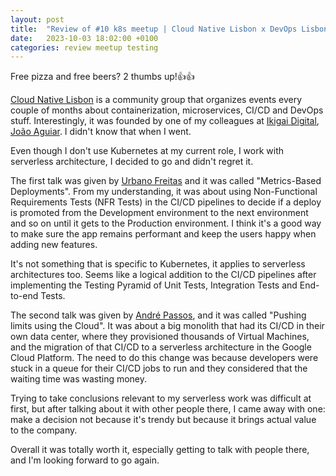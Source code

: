 ```yaml
---
layout: post
title:  "Review of #10 k8s meetup | Cloud Native Lisbon x DevOps Lisbon"
date:   2023-10-03 18:02:00 +0100
categories: review meetup testing
---
```


Free pizza and free beers? 2 thumbs up!👍👍

[Cloud Native Lisbon](https://www.meetup.com/cloudnativelx/events/295924185) is a community group that organizes events every couple of months about containerization, microservices, CI/CD and DevOps stuff. Interestingly, it was founded by one of my colleagues at [Ikigai Digital](https://ikigaidigital.io/), [João Aguiar](https://www.linkedin.com/in/jsaguiar/). I didn't know that when I went.

Even though I don't use Kubernetes at my current role, I work with serverless architecture, I decided to go and didn't regret it.


The first talk was given by [Urbano Freitas](https://www.linkedin.com/in/urbanofreitas/) and it was called "Metrics-Based Deployments". From my understanding, it was about using Non-Functional Requirements Tests (NFR Tests) in the CI/CD pipelines to decide if a deploy is promoted from the Development environment to the next environment and so on until it gets to the Production environment. I think it's a good way to make sure the app remains performant and keep the users happy when adding new features.

It's not something that is specific to Kubernetes, it applies to serverless architectures too. Seems like a logical addition to the CI/CD pipelines after implementing the Testing Pyramid of Unit Tests, Integration Tests and End-to-end Tests.


The second talk was given by [André Passos](https://www.linkedin.com/in/andr%C3%A9-passos-b5708710/), and it was called "Pushing limits using the Cloud". It was about a big monolith that had its CI/CD in their own data center, where they provisioned thousands of Virtual Machines, and the migration of that CI/CD to a serverless architecture in the Google Cloud Platform. The need to do this change was because developers were stuck in a queue for their CI/CD jobs to run and they considered that the waiting time was wasting money.

Trying to take conclusions relevant to my serverless work was difficult at first, but after talking about it with other people there, I came away with one: make a decision not because it's trendy but because it brings actual value to the company.


Overall it was totally worth it, especially getting to talk with people there, and I'm looking forward to go again.
